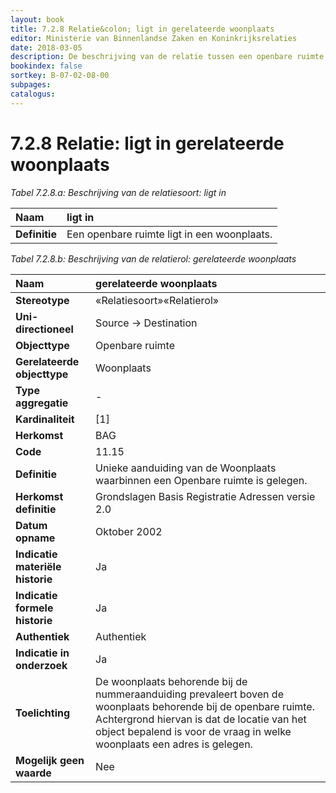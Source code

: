 ```yaml
---
layout: book
title: 7.2.8 Relatie&colon; ligt in gerelateerde woonplaats
editor: Ministerie van Binnenlandse Zaken en Koninkrijksrelaties
date: 2018-03-05
description: De beschrijving van de relatie tussen een openbare ruimte en een woonplaats.
bookindex: false
sortkey: B-07-02-08-00
subpages:
catalogus:
---
```


# 7.2.8 Relatie: ligt in gerelateerde woonplaats

_Tabel 7.2.8.a: Beschrijving van de relatiesoort: ligt in_

| Naam | ligt in |
| :--- | :--- |
| **Definitie** | Een openbare ruimte ligt in een woonplaats. |

_Tabel 7.2.8.b: Beschrijving van de relatierol: gerelateerde woonplaats_

| Naam | gerelateerde woonplaats |
| :--- | :--- |
| **Stereotype** | «Relatiesoort»«Relatierol» |
| **Uni-directioneel** | Source -\> Destination |
| **Objecttype** | Openbare ruimte |
| **Gerelateerde objecttype** | Woonplaats |
| **Type aggregatie** | \- |
| **Kardinaliteit** | \[1\] |
| **Herkomst** | BAG |
| **Code** | 11.15 |
| **Definitie** | Unieke aanduiding van de Woonplaats waarbinnen een Openbare ruimte is gelegen. |
| **Herkomst definitie** | Grondslagen Basis Registratie Adressen versie 2.0 |
| **Datum opname** | Oktober 2002 |
| **Indicatie materiële historie** | Ja |
| **Indicatie formele historie** | Ja |
| **Authentiek** | Authentiek |
| **Indicatie in onderzoek** | Ja |
| **Toelichting** | De woonplaats behorende bij de nummeraanduiding prevaleert boven de woonplaats behorende bij de openbare ruimte. Achtergrond hiervan is dat de locatie van het object bepalend is voor de vraag in welke woonplaats een adres is gelegen. |
| **Mogelijk geen waarde** | Nee |
